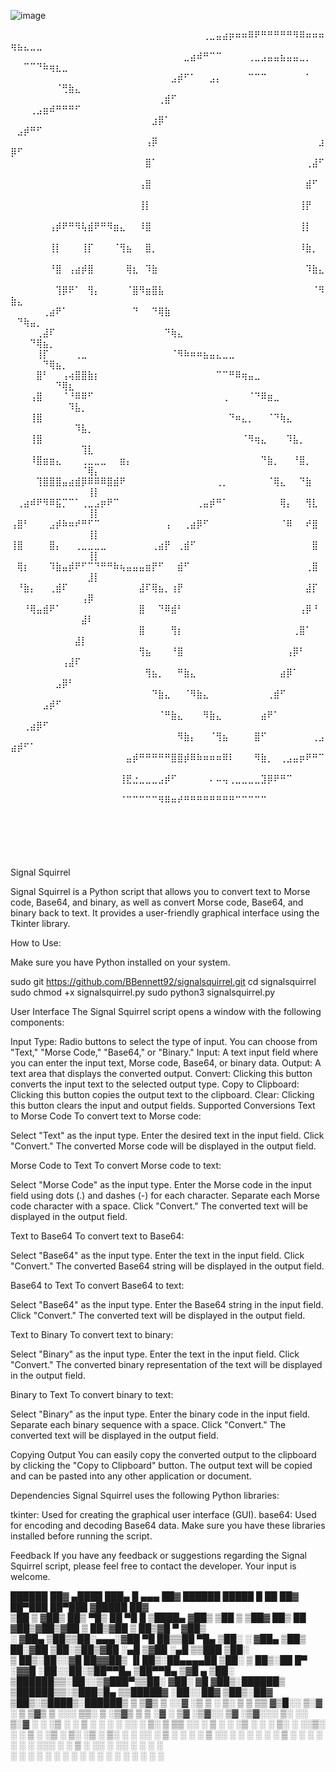 ![image](https://github.com/BBennett92/signalsquirrel/assets/116261517/14ba5c5d-a8af-4a93-a256-800b04f27761)

                                                                                                                     
⠀⠀⠀⠀⠀⠀⠀⠀⠀⠀⠀⠀⠀⠀⠀⠀⠀⠀⠀⠀⠀⠀⠀⠀⠀⠀⠀⠀⠀⠀⢀⣀⣤⣴⡶⠶⠶⠿⠟⠛⠛⠛⠛⠛⠻⠿⠶⠶⠶⢶⣦⣄⣀⣀⠀⠀⠀⠀⠀⠀⠀⠀⠀
⠀⠀⠀⠀⠀⠀⠀⠀⠀⠀⠀⠀⠀⠀⠀⠀⠀⠀⠀⠀⠀⠀⠀⠀⠀⠀⠀⣀⣴⠾⠛⠉⠉⠀⠀⠀⠀⢀⣀⣠⣤⣤⣦⣤⣤⣀⡀⠀⠀⠀⠀⠉⠉⠙⠷⢶⣆⣀⠀⠀⠀⠀⠀
⠀⠀⠀⠀⠀⠀⠀⠀⠀⠀⠀⠀⠀⠀⠀⠀⠀⠀⠀⠀⠀⠀⠀⠀⠀⣠⡾⠋⠁⠀⠀⣠⡄⠀⠀⠀⠀⠉⠉⠉⠀⠀⠀⠀⠀⠀⠁⠀⠀⠀⠀⠀⠀⠀⠀⠀⠈⢛⣷⣄⠀⠀⠀
⠀⠀⠀⠀⠀⠀⠀⠀⠀⠀⠀⠀⠀⠀⠀⠀⠀⠀⠀⠀⠀⠀⠀⢀⣾⠋⠀⠀⠀⠀⠀⠀⠀⠀⠀⠀⠀⠀⠀⠀⠀⠀⠀⠀⠀⠀⠀⠀⠀⠀⠀⠀⢀⣠⣶⠾⠛⠛⠛⠋⠀⠀⠀
⠀⠀⠀⠀⠀⠀⠀⠀⠀⠀⠀⠀⠀⠀⠀⠀⠀⠀⠀⠀⠀⠀⣰⡿⠁⠀⠀⠀⠀⠀⠀⠀⠀⠀⠀⠀⠀⠀⠀⠀⠀⠀⠀⠀⠀⠀⠀⠀⠀⠀⣠⡾⠛⠋⠀⠀⠀⠀⠀⠀⠀⠀⠀
⠀⠀⠀⠀⠀⠀⠀⠀⠀⠀⠀⠀⠀⠀⠀⠀⠀⠀⠀⠀⠀⢠⡿⠀⠀⠀⠀⠀⠀⠀⠀⠀⠀⠀⠀⠀⠀⠀⠀⠀⠀⠀⠀⠀⠀⠀⠀⠀⣰⡿⠋⠀⠀⠀⠀⠀⠀⠀⠀⠀⠀⠀⠀
⠀⠀⠀⠀⠀⠀⠀⠀⠀⠀⠀⠀⠀⠀⠀⠀⠀⠀⠀⠀⠀⣿⠁⠀⠀⠀⠀⠀⠀⠀⠀⠀⠀⠀⠀⠀⠀⠀⠀⠀⠀⠀⠀⠀⠀⠀⢀⣼⠋⠀⠀⠀⠀⠀⠀⠀⠀⠀⠀⠀⠀⠀⠀
⠀⠀⠀⠀⠀⠀⠀⠀⠀⠀⠀⠀⠀⠀⠀⠀⠀⠀⠀⠀⢠⣿⠀⠀⠀⠀⠀⠀⠀⠀⠀⠀⠀⠀⠀⠀⠀⠀⠀⠀⠀⠀⠀⠀⠀⠀⣾⠋⠀⠀⠀⠀⠀⠀⠀⠀⠀⠀⠀⠀⠀⠀⠀
⠀⠀⠀⠀⠀⠀⠀⠀⠀⠀⠀⠀⠀⠀⠀⠀⠀⠀⠀⠀⢸⡇⠀⠀⠀⠀⠀⠀⠀⠀⠀⠀⠀⠀⠀⠀⠀⠀⠀⠀⠀⠀⠀⠀⠀⢸⡟⠀⠀⠀⠀⠀⠀⠀⠀⠀⠀⠀⠀⠀⠀⠀⠀
⠀⠀⠀⠀⠀⠀⢠⡾⠟⠛⠻⢧⣾⠟⠛⠻⣶⣄⠀⠀⠸⣿⠀⠀⠀⠀⠀⠀⠀⠀⠀⠀⠀⠀⠀⠀⠀⠀⠀⠀⠀⠀⠀⠀⠀⢸⡇⠀⠀⠀⠀⠀⠀⠀⠀⠀⠀⠀⠀⠀⠀⠀⠀
⠀⠀⠀⠀⠀⠀⢸⡇⠀⠀⠀⢸⡏⠀⠀⠀⠈⢻⣦⠀⠀⣿⡀⠀⠀⠀⠀⠀⠀⠀⠀⠀⠀⠀⠀⠀⠀⠀⠀⠀⠀⠀⠀⠀⠀⠸⣷⡀⠀⠀⠀⠀⠀⠀⠀⠀⠀⠀⠀⠀⠀⠀⠀
⠀⠀⠀⠀⠀⠀⠘⣿⠀⢠⣴⡾⣿⠀⠀⠀⠀⠀⢿⣆⠀⠹⣷⠀⠀⠀⠀⠀⠀⠀⠀⠀⠀⠀⠀⠀⠀⠀⠀⠀⠀⠀⠀⠀⠀⠀⠹⣷⣄⠀⠀⠀⠀⠀⠀⠀⠀⠀⠀⠀⠀⠀⠀
⠀⠀⠀⠀⠀⠀⠀⢹⡿⠟⠁⠀⢻⡄⠀⠀⠀⠀⠈⣿⠻⣶⣿⣧⠀⠀⠀⠀⠀⠀⠀⠀⠀⠀⠀⠀⠀⠀⠀⠀⠀⠀⠀⠀⠀⠀⠀⠈⠻⣷⣄⠀⠀⠀⠀⠀⠀⠀⠀⠀⠀⠀⠀
⠀⠀⠀⠀⠀⢀⣴⠟⠁⠀⠀⠀⠀⠀⠀⠀⠀⠀⠀⠙⠀⠀⠙⢿⣷⠀⠀⠀⠀⠀⠀⠀⠀⠀⠀⠀⠀⠀⠀⠀⠀⠀⠀⠀⠀⠀⠀⠀⠀⠀⠙⢷⣤⡀⠀⠀⠀⠀⠀⠀⠀⠀⠀
⠀⠀⠀⠀⢀⣼⠏⠀⠀⠀⠀⠀⠀⠀⠀⠀⠀⠀⠀⠀⠀⠀⠀⠀⠙⢷⣄⠀⠀⠀⠀⠀⠀⠀⠀⠀⠀⠀⠀⠀⠀⠀⠀⠀⠀⠀⠀⠀⠀⠀⠀⠀⠙⢿⣦⡀⠀⠀⠀⠀⠀⠀⠀
⠀⠀⠀⠀⢸⡏⠀⠀⠀⠀⢀⣀⠀⠀⠀⠀⠀⠀⠀⠀⠀⠀⠀⠀⠀⠈⠻⠷⠶⠶⣦⣤⣄⣀⣀⠀⠀⠀⠀⠀⠀⠀⠀⠀⠀⠀⠀⠀⠀⠀⠀⠀⠀⠀⠙⢿⣦⡀⠀⠀⠀⠀⠀
⠀⠀⠀⠀⣿⠃⠀⠀⢠⢴⣿⣿⣷⡆⠀⠀⠀⠀⠀⠀⠀⠀⠀⠀⠀⠀⠀⠀⠀⠀⠀⠀⠉⠉⠛⠿⢶⣤⣀⠀⠀⠀⠀⠀⠀⠀⠀⠀⠀⠀⠀⠀⠀⠀⠀⠀⠙⢿⣆⠀⠀⠀⠀
⠀⠀⠀⢠⣿⠀⠀⠀⠈⠘⠿⠿⠋⠀⠀⠀⠀⠀⠀⠀⠀⠀⠀⠀⠀⠀⠀⠀⠀⠀⠀⠀⠀⢀⠀⠀⠀⠈⠙⠿⣶⣀⠀⠀⠀⠀⠀⠀⠀⠀⠀⠀⠀⠀⠀⠀⠀⠀⠹⣧⡀⠀⠀
⠀⠀⠀⢸⣿⠀⠀⠀⠀⠀⠀⠀⠀⠀⠀⠀⠀⠀⠀⠀⠀⠀⠀⠀⠀⠀⠀⠀⠀⠀⠀⠀⠀⠀⠙⠶⣄⡀⠀⠀⠈⠙⢷⣄⠀⠀⠀⠀⠀⠀⠀⠀⠀⠀⠀⠀⠀⠀⠀⠹⣧⡀⠀
⠀⠀⠀⢸⣿⠀⠀⠀⠀⠀⠀⠀⠀⠀⠀⠀⠀⠀⠀⠀⠀⠀⠀⠀⠀⠀⠀⠀⠀⠀⠀⠀⠀⠀⠀⠀⠈⠻⢶⣄⠀⠀⠀⠹⣧⡀⠀⠀⠀⠀⠀⠀⠀⠀⠀⠀⠀⠀⠀⠀⢹⣇⠀
⠀⠀⠀⠸⣿⣶⣶⣄⠀⠀⠀⢀⣀⣀⣀⠀⠀⣶⡄⠀⠀⠀⠀⠀⠀⠀⠀⠀⠀⠀⠀⠀⠀⠀⠀⠀⠀⠀⠀⠙⣷⡀⠀⠀⠘⣿⡀⠀⠀⠀⠀⠀⠀⠀⠀⠀⠀⠀⠀⠀⠈⢿⡄
⠀⠀⠀⠀⢹⣿⣿⣿⣤⣴⣾⡿⠿⠿⠿⣿⣾⠟⠀⠀⠀⠀⠀⠀⠀⠀⠀⠀⠀⠀⠀⠀⢀⡀⠀⠀⠀⠀⠀⠀⠈⢿⣄⠀⠀⠙⣷⠀⠀⠀⠀⠀⠀⠀⠀⠀⠀⠀⠀⠀⠀⢸⡇
⠀⢀⣴⠾⠟⠻⠿⣯⡉⠉⠁⢀⣀⣠⡶⠟⠉⠀⠀⠀⠀⠀⠀⠀⠀⠀⠀⠀⠀⢀⣤⡾⠛⠁⠀⠀⠀⠀⠀⠀⠀⠀⢿⡄⠀⠀⢻⣇⠀⠀⠀⠀⠀⠀⠀⠀⠀⠀⠀⠀⠀⢸⡇
⢠⣿⠃⠀⠀⠀⣠⡾⠷⠶⠞⠛⠋⠉⠀⠀⠀⠀⠀⠀⠀⠀⠀⠀⢠⠀⠀⢀⣴⡿⠋⠀⠀⠀⠀⠀⠀⠀⠀⠀⠀⠀⠈⠿⠀⠀⠞⣿⠀⠀⠀⠀⠀⠀⠀⠀⠀⠀⠀⠀⠀⢸⡇
⢸⣿⠀⠀⠀⠀⣿⡄⠀⠀⢀⣀⣀⣀⣀⠀⠀⠀⠀⠀⠀⠀⢀⣴⡟⠀⢀⣾⠋⠀⠀⠀⠀⠀⠀⠀⠀⠀⠀⠀⠀⠀⠀⠀⠀⠀⠀⣿⠀⠀⠀⠀⠀⠀⠀⠀⠀⠀⠀⠀⠀⢸⡇
⠀⢿⡆⠀⠀⠀⠹⣷⣤⡾⠟⠋⠉⠙⠛⠛⠷⢦⣤⣤⣤⣶⡟⠋⠀⠀⣾⠋⠀⠀⠀⠀⠀⠀⠀⠀⠀⠀⠀⠀⠀⠀⠀⠀⠀⠀⢀⣿⠀⠀⠀⠀⠀⠀⠀⠀⠀⠀⠀⠀⠀⣸⡇
⠀⠘⣷⡄⠀⠀⢀⣾⠏⠀⠀⠀⠀⠀⠀⠀⠀⠀⠀⠀⣼⠏⢿⣦⡀⢰⡟⠀⠀⠀⠀⠀⠀⠀⠀⠀⠀⠀⠀⠀⠀⠀⠀⠀⠀⠀⣼⡏⠀⠀⠀⠀⠀⠀⠀⠀⠀⠀⠀⠀⢠⡿⠀
⠀⠀⠘⢿⣤⣾⠟⠁⠀⠀⠀⠀⠀⠀⠀⠀⠀⠀⠀⠀⣿⠀⠀⠙⠿⣾⠃⠀⠀⠀⠀⠀⠀⠀⠀⠀⠀⠀⠀⠀⠀⠀⠀⠀⠀⢠⡿⠘⠀⠀⠀⠀⠀⠀⠀⠀⠀⠀⠀⠀⣼⠇⠀
⠀⠀⠀⠀⠀⠀⠀⠀⠀⠀⠀⠀⠀⠀⠀⠀⠀⠀⠀⠀⣿⠀⠀⠀⠀⢻⡆⠀⠀⠀⠀⠀⠀⠀⠀⠀⠀⠀⠀⠀⠀⠀⠀⠀⢀⣿⠁⠀⠀⠀⠀⠀⠀⠀⠀⠀⠀⠀⠀⣼⡇⠀⠀
⠀⠀⠀⠀⠀⠀⠀⠀⠀⠀⠀⠀⠀⠀⠀⠀⠀⠀⠀⠀⢻⣦⠀⠀⠀⠘⣿⠀⠀⠀⠀⠀⠀⠀⠀⠀⠀⠀⠀⠀⠀⠀⠀⢠⡿⠃⠀⠀⠀⠀⠀⠀⠀⠀⠀⠀⠀⢠⣼⠏⠀⠀⠀
⠀⠀⠀⠀⠀⠀⠀⠀⠀⠀⠀⠀⠀⠀⠀⠀⠀⠀⠀⠀⠀⢻⣦⡀⠀⠀⠛⣷⣄⠀⠀⠀⠀⠀⠀⠀⠀⠀⠀⠀⠀⠀⣴⡿⠁⠀⠀⠀⠀⠀⠀⠀⠀⠀⠀⠀⣠⡿⠃⠀⠀⠀⠀
⠀⠀⠀⠀⠀⠀⠀⠀⠀⠀⠀⠀⠀⠀⠀⠀⠀⠀⠀⠀⠀⠀⠙⣷⣄⠀⠀⠈⠻⣷⣄⠀⠀⠀⠀⠀⠀⠀⠀⠀⢀⣾⠋⠀⠀⠀⠀⠀⠀⠀⠀⠀⠀⠀⣠⡾⠋⠀⠀⠀⠀⠀⠀
⠀⠀⠀⠀⠀⠀⠀⠀⠀⠀⠀⠀⠀⠀⠀⠀⠀⠀⠀⠀⠀⠀⠀⠈⠛⣷⣄⠀⠀⠀⠻⣷⣄⠀⠀⠀⠀⠀⠀⣴⠟⠁⠀⠀⠀⠀⠀⠀⠀⠀⠀⢀⣴⡿⠋⠀⠀⠀⠀⠀⠀⠀⠀
⠀⠀⠀⠀⠀⠀⠀⠀⠀⠀⠀⠀⠀⠀⠀⠀⠀⠀⠀⠀⠀⠀⠀⠀⠀⠀⠻⣷⡄⠀⠀⠈⢻⣦⠀⠀⠀⠀⣿⠋⠀⠀⠀⠀⠀⠀⠀⢀⣠⣴⡾⠋⠁⠀⠀⠀⠀⠀⠀⠀⠀⠀⠀
⠀⠀⠀⠀⠀⠀⠀⠀⠀⠀⠀⠀⠀⠀⠀⠀⠀⠀⣤⡾⠛⠛⠛⠛⠛⣿⣿⡾⠿⠷⠶⠶⠶⠿⠇⠀⠀⠀⠻⣷⡀⠀⢀⣠⣤⡶⠟⠛⠉⠀⠀⠀⠀⠀⠀⠀⠀⠀⠀⠀⠀⠀⠀
⠀⠀⠀⠀⠀⠀⠀⠀⠀⠀⠀⠀⠀⠀⠀⠀⠀⢸⣟⣐⣀⣀⣀⣠⡾⠋⠀⠀⠀⠀⠀⠄⠤⢤⢀⣀⣀⣀⣀⣹⡿⠟⠛⠉⠀⠀⠀⠀⠀⠀⠀⠀⠀⠀⠀⠀⠀⠀⠀⠀⠀⠀⠀
⠀⠀⠀⠀⠀⠀⠀⠀⠀⠀⠀⠀⠀⠀⠀⠀⠀⠈⠉⠉⠉⠉⠉⠻⠿⠶⠞⠛⠛⠛⠛⠛⠛⠛⠛⠉⠉⠉⠉⠉⠀⠀⠀⠀⠀⠀⠀⠀⠀⠀⠀⠀⠀⠀⠀⠀⠀⠀⠀⠀⠀⠀⠀
⠀⠀⠀⠀⠀⠀⠀⠀⠀⠀⠀⠀⠀⠀⠀⠀⠀⠀⠀⠀⠀⠀⠀⠀⠀⠀⠀⠀⠀⠀⠀⠀⠀⠀⠀⠀⠀⠀⠀⠀⠀⠀⠀⠀⠀⠀⠀⠀⠀⠀⠀⠀⠀⠀⠀⠀⠀⠀⠀⠀⠀⠀⠀
⠀⠀⠀⠀⠀⠀⠀⠀⠀⠀⠀⠀⠀⠀⠀⠀⠀⠀⠀⠀⠀⠀⠀⠀⠀⠀⠀⠀⠀⠀⠀⠀⠀⠀⠀⠀⠀⠀⠀⠀⠀⠀⠀⠀⠀⠀⠀⠀⠀⠀⠀⠀⠀⠀⠀⠀⠀⠀⠀⠀⠀⠀⠀

Signal Squirrel

Signal Squirrel is a Python script that allows you to convert text to Morse code, Base64, and binary, as well as convert Morse code, Base64, and binary back to text. 
It provides a user-friendly graphical interface using the Tkinter library.



How to Use:

Make sure you have Python installed on your system.

sudo git https://github.com/BBennett92/signalsquirrel.git
cd signalsquirrel
sudo chmod +x signalsquirrel.py
sudo python3 signalsquirrel.py

User Interface
The Signal Squirrel script opens a window with the following components:

Input Type: Radio buttons to select the type of input. You can choose from "Text," "Morse Code," "Base64," or "Binary."
Input: A text input field where you can enter the input text, Morse code, Base64, or binary data.
Output: A text area that displays the converted output.
Convert: Clicking this button converts the input text to the selected output type.
Copy to Clipboard: Clicking this button copies the output text to the clipboard.
Clear: Clicking this button clears the input and output fields.
Supported Conversions
Text to Morse Code
To convert text to Morse code:

Select "Text" as the input type.
Enter the desired text in the input field.
Click "Convert."
The converted Morse code will be displayed in the output field.

Morse Code to Text
To convert Morse code to text:

Select "Morse Code" as the input type.
Enter the Morse code in the input field using dots (.) and dashes (-) for each character.
Separate each Morse code character with a space.
Click "Convert."
The converted text will be displayed in the output field.

Text to Base64
To convert text to Base64:

Select "Base64" as the input type.
Enter the text in the input field.
Click "Convert."
The converted Base64 string will be displayed in the output field.

Base64 to Text
To convert Base64 to text:

Select "Base64" as the input type.
Enter the Base64 string in the input field.
Click "Convert."
The converted text will be displayed in the output field.

Text to Binary
To convert text to binary:

Select "Binary" as the input type.
Enter the text in the input field.
Click "Convert."
The converted binary representation of the text will be displayed in the output field.

Binary to Text
To convert binary to text:

Select "Binary" as the input type.
Enter the binary code in the input field.
Separate each binary sequence with a space.
Click "Convert."
The converted text will be displayed in the output field.

Copying Output
You can easily copy the converted output to the clipboard by clicking the "Copy to Clipboard" button. The output text will be copied and can be pasted into any other application or document.

Dependencies
Signal Squirrel uses the following Python libraries:

tkinter: Used for creating the graphical user interface (GUI).
base64: Used for encoding and decoding Base64 data.
Make sure you have these libraries installed before running the script.

Feedback
If you have any feedback or suggestions regarding the Signal Squirrel script, please feel free to contact the developer. Your input is welcome.



  ██████  ██▓  ▄████  ███▄    █  ▄▄▄       ██▓         ██████   █████   █    ██  ██▓ ██▀███   ██▀███  ▓█████  ██▓    
▒██    ▒ ▓██▒ ██▒ ▀█▒ ██ ▀█   █ ▒████▄    ▓██▒       ▒██    ▒ ▒██▓  ██▒ ██  ▓██▒▓██▒▓██ ▒ ██▒▓██ ▒ ██▒▓█   ▀ ▓██▒    
░ ▓██▄   ▒██▒▒██░▄▄▄░▓██  ▀█ ██▒▒██  ▀█▄  ▒██░       ░ ▓██▄   ▒██▒  ██░▓██  ▒██░▒██▒▓██ ░▄█ ▒▓██ ░▄█ ▒▒███   ▒██░    
  ▒   ██▒░██░░▓█  ██▓▓██▒  ▐▌██▒░██▄▄▄▄██ ▒██░         ▒   ██▒░██  █▀ ░▓▓█  ░██░░██░▒██▀▀█▄  ▒██▀▀█▄  ▒▓█  ▄ ▒██░    
▒██████▒▒░██░░▒▓███▀▒▒██░   ▓██░ ▓█   ▓██▒░██████▒   ▒██████▒▒░▒███▒█▄ ▒▒█████▓ ░██░░██▓ ▒██▒░██▓ ▒██▒░▒████▒░██████▒
▒ ▒▓▒ ▒ ░░▓   ░▒   ▒ ░ ▒░   ▒ ▒  ▒▒   ▓▒█░░ ▒░▓  ░   ▒ ▒▓▒ ▒ ░░░ ▒▒░ ▒ ░▒▓▒ ▒ ▒ ░▓  ░ ▒▓ ░▒▓░░ ▒▓ ░▒▓░░░ ▒░ ░░ ▒░▓  ░
░ ░▒  ░ ░ ▒ ░  ░   ░ ░ ░░   ░ ▒░  ▒   ▒▒ ░░ ░ ▒  ░   ░ ░▒  ░ ░ ░ ▒░  ░ ░░▒░ ░ ░  ▒ ░  ░▒ ░ ▒░  ░▒ ░ ▒░ ░ ░  ░░ ░ ▒  ░
░  ░  ░   ▒ ░░ ░   ░    ░   ░ ░   ░   ▒     ░ ░      ░  ░  ░     ░   ░  ░░░ ░ ░  ▒ ░  ░░   ░   ░░   ░    ░     ░ ░   
      ░   ░        ░          ░       ░  ░    ░  ░         ░      ░       ░      ░     ░        ░        ░  ░    ░  ░

